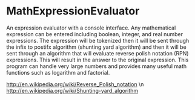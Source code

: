 # MathExpressionEvaluator
An expression evaluator with a console interface. Any mathematical expression can be entered including boolean, integer, and real number expressions. The expression will be tokenized then it will be sent through the infix to postifx algorithm (shunting yard algorithm) and then it will be sent through an algorithm that will evaluate reverse polish notation (RPN) expressions. This will result in the answer to the original expression. This program can handle very large numbers and provides many useful math functions such as logarithm and factorial. 


http://en.wikipedia.org/wiki/Reverse_Polish_notation \n
http://en.wikipedia.org/wiki/Shunting-yard_algorithm
